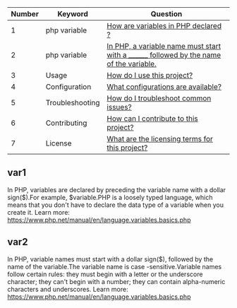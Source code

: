 | Number | Keyword          | Question                                        |
|--------|------------------|-------------------------------------------------|
|   1    | php variable     | [How are variables in PHP declared ?](#var1)           |
|   2    | php variable     | [In PHP, a variable name must start with a ______ followed by the name of the variable.](#var2)                  |
|   3    | Usage            | [How do I use this project?](#question3)                      |
|   4    | Configuration    | [What configurations are available?](#question4)              |
|   5    | Troubleshooting  | [How do I troubleshoot common issues?](#question5)            |
|   6    | Contributing     | [How can I contribute to this project?](#question6)           |
|   7    | License          | [What are the licensing terms for this project?](#question7) 


## var1

In PHP, variables are declared by preceding the variable name with a dollar sign($).For example, $variable.PHP is a loosely typed language, which means that you don't have to declare the data type of a variable when you create it. Learn more: https://www.php.net/manual/en/language.variables.basics.php

## var2
In PHP, variable names must start with a dollar sign($), followed by the name of the variable.The variable name is case -sensitive.Variable names follow certain rules: they must begin with a letter or the underscore character; they can't begin with a number; they can contain alpha-numeric characters and underscores. Learn more: https://www.php.net/manual/en/language.variables.basics.php
